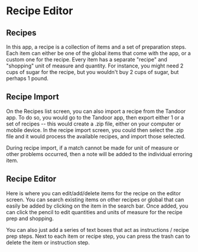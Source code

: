 # Recipe Editor

## Recipes
In this app, a recipe is a collection of items and a set of preparation steps.  Each item can either be one of the global items that come with the app, or a custom one for the recipe. Every item has a separate "recipe" and "shopping" unit of measure and quantity. For instance, you might need 2 cups of sugar for the recipe, but you wouldn't buy 2 cups of sugar, but perhaps 1 pound.

## Recipe Import
On the Recipes list screen, you can also import a recipe from the Tandoor app. To do so, you would go to the Tandoor app, then export either 1 or a set of recipes -- this would create a .zip file, either on your computer or mobile device. In the recipe import screen, you could then select the .zip file and it would process the available recipes, and import those selected.

During recipe import, if a match cannot be made for unit of measure or other problems occurred, then a note will be added to the individual erroring item.

## Recipe Editor
Here is where you can edit/add/delete items for the recipe on the editor screen. You can search existing items on other recipes or global that can easily be added by clicking on the item in the search bar. Once added, you can click the pencil to edit quantities and units of measure for the recipe prep and shopping.

You can also just add a series of text boxes that act as instructions / recipe prep steps. Next to each item or recipe step, you can press the trash can to delete the item or instruction step.